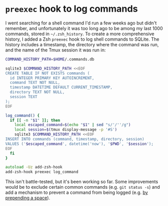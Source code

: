 # `preexec` hook to log commands

I went searching for a shell command I'd run a few weeks ago but didn't remember, and unfortunately it was too long ago to be among my last 1000 commands, stored in `~/.zsh_history`.
To create a more comprehensive history, I added a Zsh `preexec` hook to log shell commands to SQLite.
The history includes a timestamp, the directory where the command was run, and the name of the Tmux session it was run in:


```zsh
COMMAND_HISTORY_PATH=$HOME/.commands.db

sqlite3 $COMMAND_HISTORY_PATH <<EOF
CREATE TABLE IF NOT EXISTS commands (
  id INTEGER PRIMARY KEY AUTOINCREMENT,
  command TEXT NOT NULL,
  timestamp DATETIME DEFAULT CURRENT_TIMESTAMP,
  directory TEXT NOT NULL,
  session TEXT
);
EOF

log_command() {
  if [[ -n "$1" ]]; then
    local escaped_command=$(echo "$1" | sed "s/'/''/g")
    local session=$(tmux display-message -p '#S')
    sqlite3 $COMMAND_HISTORY_PATH <<EOF
INSERT INTO commands (command, timestamp, directory, session)
VALUES ('$escaped_command', datetime('now'), '$PWD', '$session');
EOF
  fi
}

autoload -Uz add-zsh-hook
add-zsh-hook preexec log_command
```

This isn't battle-tested, but it's been working so far.
Some improvements would be to exclude certain common commands (e.g. `git status -s`) and add a mechanism to prevent a command from being logged (e.g. [by prepending a space](https://github.com/jbranchaud/til/blob/master/unix/exclude-a-command-from-the-zsh-history-file.md)).
